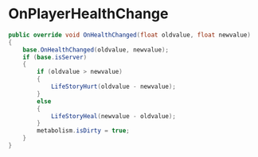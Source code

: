 <Badge type="danger" text="Carbon Compatible"/><Badge type="warning" text="Oxide Compatible"/>
# OnPlayerHealthChange
```csharp
public override void OnHealthChanged(float oldvalue, float newvalue)
{
	base.OnHealthChanged(oldvalue, newvalue);
	if (base.isServer)
	{
		if (oldvalue > newvalue)
		{
			LifeStoryHurt(oldvalue - newvalue);
		}
		else
		{
			LifeStoryHeal(newvalue - oldvalue);
		}
		metabolism.isDirty = true;
	}
}

```
